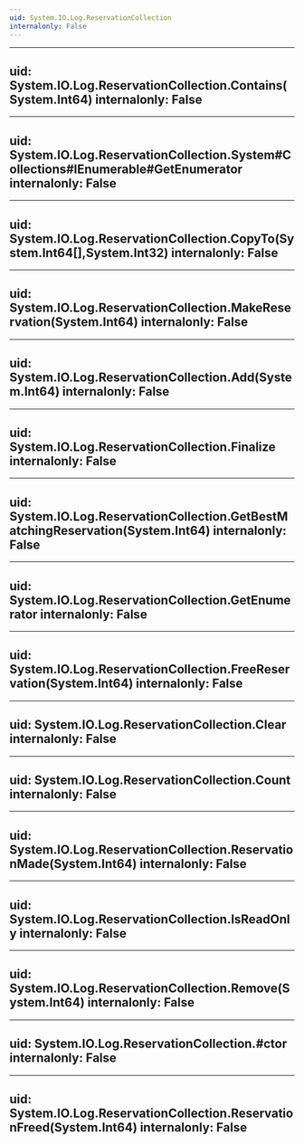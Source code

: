 ```yaml
---
uid: System.IO.Log.ReservationCollection
internalonly: False
---
```


---
uid: System.IO.Log.ReservationCollection.Contains(System.Int64)
internalonly: False
---

---
uid: System.IO.Log.ReservationCollection.System#Collections#IEnumerable#GetEnumerator
internalonly: False
---

---
uid: System.IO.Log.ReservationCollection.CopyTo(System.Int64[],System.Int32)
internalonly: False
---

---
uid: System.IO.Log.ReservationCollection.MakeReservation(System.Int64)
internalonly: False
---

---
uid: System.IO.Log.ReservationCollection.Add(System.Int64)
internalonly: False
---

---
uid: System.IO.Log.ReservationCollection.Finalize
internalonly: False
---

---
uid: System.IO.Log.ReservationCollection.GetBestMatchingReservation(System.Int64)
internalonly: False
---

---
uid: System.IO.Log.ReservationCollection.GetEnumerator
internalonly: False
---

---
uid: System.IO.Log.ReservationCollection.FreeReservation(System.Int64)
internalonly: False
---

---
uid: System.IO.Log.ReservationCollection.Clear
internalonly: False
---

---
uid: System.IO.Log.ReservationCollection.Count
internalonly: False
---

---
uid: System.IO.Log.ReservationCollection.ReservationMade(System.Int64)
internalonly: False
---

---
uid: System.IO.Log.ReservationCollection.IsReadOnly
internalonly: False
---

---
uid: System.IO.Log.ReservationCollection.Remove(System.Int64)
internalonly: False
---

---
uid: System.IO.Log.ReservationCollection.#ctor
internalonly: False
---

---
uid: System.IO.Log.ReservationCollection.ReservationFreed(System.Int64)
internalonly: False
---
